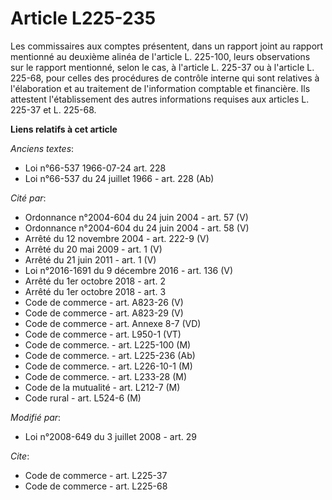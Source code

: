 # Article L225-235

Les commissaires aux comptes présentent, dans un rapport joint au rapport mentionné au deuxième alinéa de l'article L.
225-100, leurs observations sur le rapport mentionné, selon le cas, à l'article L. 225-37 ou à l'article L. 225-68, pour
celles des procédures de contrôle interne qui sont relatives à l'élaboration et au traitement de l'information comptable et
financière. Ils attestent l'établissement des autres informations requises aux articles L. 225-37 et L. 225-68.

**Liens relatifs à cet article**

_Anciens textes_:

  - Loi n°66-537 1966-07-24 art. 228
  - Loi n°66-537 du 24 juillet 1966 - art. 228 (Ab)

_Cité par_:

  - Ordonnance n°2004-604 du 24 juin 2004 - art. 57 (V)
  - Ordonnance n°2004-604 du 24 juin 2004 - art. 58 (V)
  - Arrêté du 12 novembre 2004 - art. 222-9 (V)
  - Arrêté du 20 mai 2009 - art. 1 (V)
  - Arrêté du 21 juin 2011 - art. 1 (V)
  - Loi n°2016-1691 du 9 décembre 2016 - art. 136 (V)
  - Arrêté du 1er octobre 2018 - art. 2
  - Arrêté du 1er octobre 2018 - art. 3
  - Code de commerce - art. A823-26 (V)
  - Code de commerce - art. A823-29 (V)
  - Code de commerce - art. Annexe 8-7 (VD)
  - Code de commerce - art. L950-1 (VT)
  - Code de commerce. - art. L225-100 (M)
  - Code de commerce. - art. L225-236 (Ab)
  - Code de commerce. - art. L226-10-1 (M)
  - Code de commerce. - art. L233-28 (M)
  - Code de la mutualité - art. L212-7 (M)
  - Code rural - art. L524-6 (M)

_Modifié par_:

  - Loi n°2008-649 du 3 juillet 2008 - art. 29

_Cite_:

  - Code de commerce - art. L225-37
  - Code de commerce - art. L225-68
